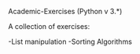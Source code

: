 Academic-Exercises (Python v 3.*)

A collection of exercises:

-List manipulation
-Sorting Algorithms
